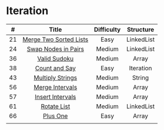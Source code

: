 
# Iteration
| # | Title | Difficulty | Structure|
| :-----:| :----: | :----: |:----:|
|21|[Merge Two Sorted Lists](https://github.com/yuxuanm/Leetcode-Java/blob/master/Leetcode/src/linkedlist/Q21MergeTwoSortedLists.java)| Easy |LinkedList|
|24|[Swap Nodes in Pairs](https://github.com/yuxuanm/Leetcode-Java/blob/master/Leetcode/src/linkedlist/Q24SwapNodesInPairs.java)| Medium|LinkedList|
| 36| [Valid Sudoku](https://github.com/yuxuanm/Leetcode-Java/blob/master/Leetcode/src/array/Q36ValidSudoku.java)| Medium| Array |
|38|[Count and Say](https://github.com/yuxuanm/Leetcode-Java/blob/master/Leetcode/src/stringandinteger/Q38CountAndSay.java)| Easy |Iteration|
|43|[Multiply Strings](https://github.com/yuxuanm/Leetcode-Java/blob/master/Leetcode/src/stringandinteger/Q43MultiplyStrings.java)| Medium |String|
| 56 | [Merge Intervals](https://github.com/yuxuanm/Leetcode-Java/blob/master/Leetcode/src/array/Q56MergeIntervals.java) | Medium | Array |
| 57 | [Insert Intervals](https://github.com/yuxuanm/Leetcode-Java/blob/master/Leetcode/src/array/Q57InsertInterval.java) | Medium | Array |
|61|[Rotate List](https://github.com/yuxuanm/Leetcode-Java/blob/master/Leetcode/src/linkedlist/Q61RotateList.java)|Medium|LinkedList|
| 66 | [Plus One](https://github.com/yuxuanm/Leetcode-Java/blob/master/Leetcode/src/array/Q66PlusOne.java) | Easy | Array |
||[]()|  ||
